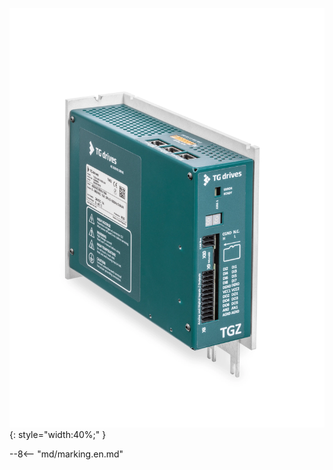 ![TGZ-S-400 pic](../../../../source/img/photo_TGZ-S-400-10_20.webp){: style="width:40%;" }

--8<-- "md/marking.en.md"
